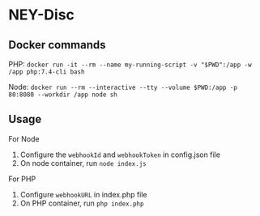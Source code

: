 
NEY-Disc
=================

Docker commands
-----------------

PHP: `docker run -it --rm --name my-running-script -v "$PWD":/app -w /app php:7.4-cli bash`

Node: `docker run --rm --interactive --tty --volume $PWD:/app -p 80:8080 --workdir /app node sh`

Usage
----------------

For Node

1. Configure the `webhookId` and `webhookToken` in config.json file
2. On node container, run `node index.js`

For PHP

1. Configure `webhookURL` in index.php file
2. On PHP container, run `php index.php`
